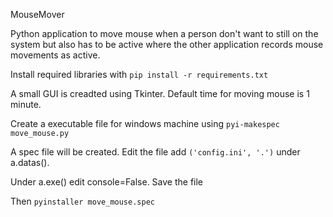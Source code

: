 MouseMover

Python application to move mouse when a person don't want to still on the system but also has to be active where the other application records mouse movements as active.

Install required libraries with `pip install -r requirements.txt`

A small GUI is creadted using Tkinter.
Default time for moving mouse is 1 minute.

Create a executable file for windows machine using `pyi-makespec move_mouse.py`

A spec file will be created. Edit the file add `('config.ini', '.')` under a.datas(). 

Under a.exe() edit console=False. Save the file

Then `pyinstaller move_mouse.spec`
